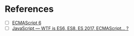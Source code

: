 # References

- [ ] [ECMAScript 6](http://es6-features.org/#Constants)
- [ ] [JavaScript — WTF is ES6, ES8, ES 2017, ECMAScript… ?](https://codeburst.io/javascript-wtf-is-es6-es8-es-2017-ecmascript-dca859e4821c)